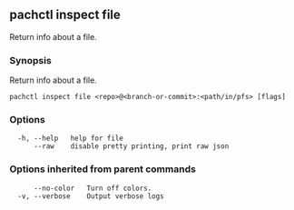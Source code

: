 ## pachctl inspect file

Return info about a file.

### Synopsis

Return info about a file.

```
pachctl inspect file <repo>@<branch-or-commit>:<path/in/pfs> [flags]
```

### Options

```
  -h, --help   help for file
      --raw    disable pretty printing, print raw json
```

### Options inherited from parent commands

```
      --no-color   Turn off colors.
  -v, --verbose    Output verbose logs
```

